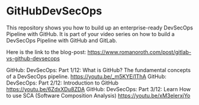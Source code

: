 # GitHubDevSecOps
This repository shows you how to build up an enterprise-ready DevSecOps Pipeline with GitHub. 
It is part of your video series on how to build a DevSecOps Pipeline with GitHub and GitLab.

Here is the link to the blog-post: https://www.romanoroth.com/post/gitlab-vs-github-devsecops

GitHub: DevSecOps: Part 1/12: What is GitHub? The fundamental concepts of a DevSecOps pipeline. https://youtu.be/_m5KYEi1ThA
GitHub: DevSecOps: Part 2/12: Introduction to GitHub https://youtu.be/6ZdxXDu8ZDA 
GitHub: DevSecOps: Part 3/12: Learn How to use SCA (Software Composition Analysis) https://youtu.be/xM3elerxjYo
